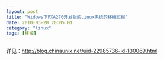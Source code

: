 ```yaml
---
layout: post
title: "Widows下PXA270开发板的Linux系统的移植过程"
date: 2010-03-20 20:05:01
category: "linux"
tags: [移植]
---
```

详见：<http://blog.chinaunix.net/uid-22985736-id-130069.html>
